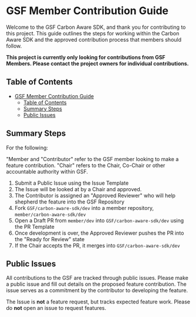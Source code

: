 # GSF Member Contribution Guide

Welcome to the GSF Carbon Aware SDK, and thank you for contributing to this project. This guide outlines the steps for working within the Carbon Aware SDK and the approved contribution process that members should follow.

**This project is currently only looking for contributions from GSF Members. Please contact the project owners for individual contributions.**

## Table of Contents

- [GSF Member Contribution Guide](#gsf-member-contribution-guide)
  - [Table of Contents](#table-of-contents)
  - [Summary Steps](#summary-steps)
  - [Public Issues](#public-issues)

## Summary Steps

For the following:

"Member and "Contributor" refer to the GSF member looking to make a feature contribution.
"Chair" refers to the Chair, Co-Chair or other accountable authority within GSF.

1. Submit a Public Issue using the Issue Template
2. The Issue will be looked at by a Chair and approved.
3. The Contributor is assigned an "Approved Reviewer" who will help shepherd the feature into the GSF Repository
4. Fork `GSF/carbon-aware-sdk/dev` into a member repository, `member/carbon-aware-sdk/dev`
5. Open a Draft PR from `member/dev` into `GSF/carbon-aware-sdk/dev` using the PR Template
6. Once development is over, the Approved Reviewer pushes the PR into the "Ready for Review" state
7. If the Chair accepts the PR, it merges into `GSF/carbon-aware-sdk/dev`

## Public Issues

All contributions to the GSF are tracked through public issues. Please make a public issue and fill out details on the proposed feature contribution. The issue serves as a commitment by the contributor to developing the feature. 

The Issue is **not** a feature request, but tracks expected feature work. Please do **not** open an issue to request features.